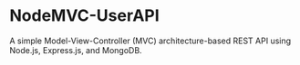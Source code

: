 # NodeMVC-UserAPI
A simple Model-View-Controller (MVC) architecture-based REST API using Node.js, Express.js, and MongoDB.

